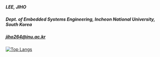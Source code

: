 ##### LEE, JIHO
##### Dept. of Embedded Systems Engineering, Incheon National University, South Korea
##### jiho264@inu.ac.kr  

[![Top Langs](https://github-readme-stats.vercel.app/api/top-langs/?username=jiho264&layout=compact)](https://github.com/anuraghazra/github-readme-stats)
